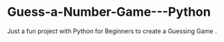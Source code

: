 # Guess-a-Number-Game---Python
Just a fun project with Python for Beginners to create a Guessing Game .
